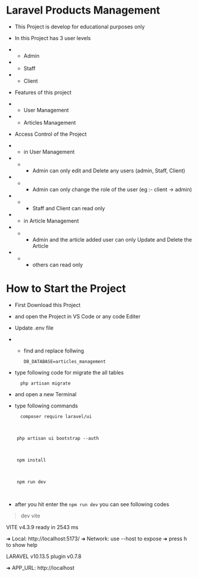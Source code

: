 # Laravel Products Management

- This Project is develop for educational purposes only
- In this Project has 3 user levels
- - Admin
- - Staff
- - Client

- Features of this project
- - User Management
- - Articles Management

- Access Control of the Project
- - in User Management
- - - Admin can only edit and Delete any users (admin, Staff, Client)
- - - Admin can only change the role of the user (eg :- client -> admin)
- - - Staff and Client can read only

- - in Article Management
- - - Admin and the article added user can only Update and Delete the Article
- - - others can read only

# How to Start the Project

- First Download this Project
- and open the Project in VS Code or any code Editer

- Update .env file
- - find and replace follwing

        DB_DATABASE=articles_management
    
- type following code for migrate the all tables

        php artisan migrate

- and open a new Terminal 

- type following commands
        
        composer require laravel/ui

<br>
 
        php artisan ui bootstrap --auth
        
<br>
 
        npm install
        
<br>
 
        npm run dev
        
<br>
 
- after you hit enter the `npm run dev` you can see following codes 

> dev 
> vite


  VITE v4.3.9  ready in 2543 ms

  ➜  Local:   http://localhost:5173/
  ➜  Network: use --host to expose
  ➜  press h to show help

  LARAVEL v10.13.5  plugin v0.7.8

  ➜  APP_URL: http://localhost
